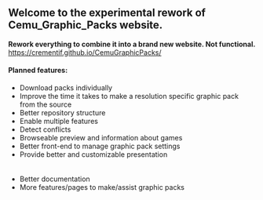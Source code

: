 ## Welcome to the experimental rework of Cemu_Graphic_Packs website.
**Rework everything to combine it into a brand new website. Not functional.**
https://crementif.github.io/CemuGraphicPacks/

#### Planned features:
* Download packs individually
* Improve the time it takes to make a resolution specific graphic pack from the source
* Better repository structure
* Enable multiple features
* Detect conflicts
* Browseable preview and information about games
* Better front-end to manage graphic pack settings
* Provide better and customizable presentation
######
* Better documentation
* More features/pages to make/assist graphic packs
